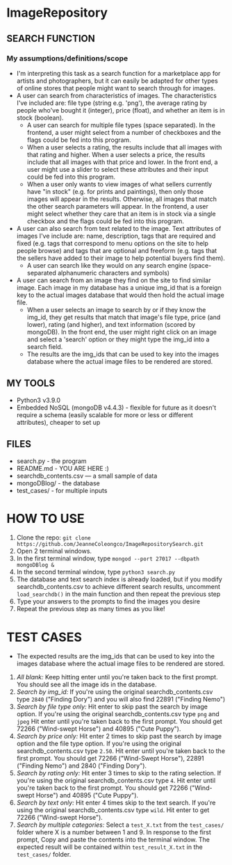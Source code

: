 # ImageRepository

## SEARCH FUNCTION
### My assumptions/definitions/scope
* I'm interpreting this task as a search function for a marketplace app for artists and photographers, but it can easily be adapted for other types of online stores that people might want to search through for images.
* A user can search from characteristics of images. The characteristics I've included are: file type (string e.g. 'png'), the average rating by people who've bought it (integer), price (float), and whether an item is in stock (boolean).
  * A user can search for multiple file types (space separated). In the frontend, a user might select from a number of checkboxes and the flags could be fed into this program.
  * When a user selects a rating, the results include that all images with that rating and higher. When a user selects a price, the results include that all images with that price and lower. In the front end, a user might use a slider to select these attributes and their input could be fed into this program.
  * When a user only wants to view images of what sellers currently have "in stock" (e.g. for prints and paintings), then only those images will appear in the results. Otherwise, all images that match the other search parameters will appear. In the frontend, a user might select whether they care that an item is in stock via a single checkbox and the flags could be fed into this program.
* A user can also search from text related to the image. Text attributes of images I've include are: name, description, tags that are required and fixed (e.g. tags that correspond to menu options on the site to help people browse) and tags that are optional and freeform (e.g. tags that the sellers have added to their image to help potential buyers find them). 
  * A user can search like they would on any search engine (space-separated alphanumeric characters and symbols) 
* A user can search from an image they find on the site to find similar image. Each image in my database has a unique img_id that is a foreign key to the actual images database that would then hold the actual image file.
  * When a user selects an image to search by or if they know the img_id, they get results that match that image's file type, price (and lower), rating (and higher), and text information (scored by mongoDB). In the front end, the user might right click on an image and select a 'search' option or they might type the img_id into a search field.
  * The results are the img_ids that can be used to key into the images database where the actual image files to be rendered are stored.

## MY TOOLS
* Python3 v3.9.0
* Embedded NoSQL (mongoDB v4.4.3) - flexible for future as it doesn't require a schema (easily scalable for more or less or different attributes), cheaper to set up

## FILES
* search.py - the program
* README.md - YOU ARE HERE :)
* searchdb_contents.csv — a small sample of data
* mongoDBlog/ - the database
* test_cases/ - for multiple inputs

# HOW TO USE
1. Clone the repo: `git clone https://github.com/JeanneColeongco/ImageRepositorySearch.git`
2. Open 2 terminal windows.
3. In the first terminal window, type `mongod --port 27017 --dbpath mongoDBlog &`
4. In the second terminal window, type `python3 search.py`
5. The database and text search index is already loaded, but if you modify searchdb_contents.csv to achieve different search results, uncomment `load_searchdb()` in the main function and then repeat the previous step
6. Type your answers to the prompts to find the images you desire
7. Repeat the previous step as many times as you like!

# TEST CASES
* The expected results are the img_ids that can be used to key into the images database where the actual image files to be rendered are stored.
1. *All blank:* Keep hitting enter until you're taken back to the first prompt. You should see all the image ids in the database.  
2. *Search by img_id:* If you're using the original searchdb_contents.csv type `2840` ("Finding Dory") and you will also find 22891 ("Finding Nemo")
3. *Search by file type only:* Hit enter to skip past the search by image option. If you're using the original searchdb_contents.csv type `png` and `jpeg` Hit enter until you're taken back to the first prompt. You should get 72266 ("Wind-swept Horse") and 40895 ("Cute Puppy").
4. *Search by price only:* Hit enter 2 times to skip past the search by image option and the file type option. If you're using the original searchdb_contents.csv type `2.50`. Hit enter until you're taken back to the first prompt. You should get 72266	("Wind-Swept Horse"), 22891 ("Finding Nemo") and 2840 ("Finding Dory").
5. *Search by rating only:* Hit enter 3 times to skip to the rating selection. If you're using the original searchdb_contents.csv type `4`. Hit enter until you're taken back to the first prompt. You should get 72266 ("Wind-swept Horse") and 40895 ("Cute Puppy").
6. *Search by text only:* Hit enter 4 times skip to the text search. If you're using the original searchdb_contents.csv type `wild`. Hit enter to get 72266 ("Wind-swept Horse").
7. *Search by multiple categories:* Select a `test_X.txt` from the `test_cases/` folder where X is a number between 1 and 9. In response to the first prompt, Copy and paste the contents into the terminal window. The expected result will be contained within `test_result_X.txt` in the `test_cases/` folder.
